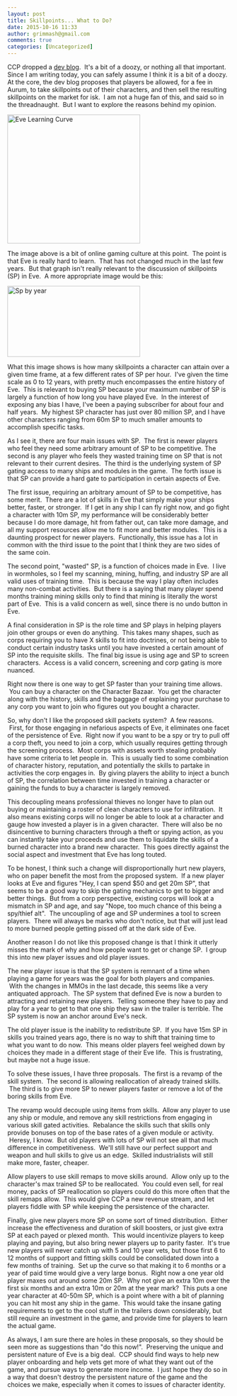 ```yaml
---
layout: post
title: Skillpoints... What to Do?
date: 2015-10-16 11:33
author: grimmash@gmail.com
comments: true
categories: [Uncategorized]
---
```

CCP dropped a <a href="http://community.eveonline.com/news/dev-blogs/exploring-the-character-bazaar-skill-trading/">dev blog</a>.  It's a bit of a doozy, or nothing all that important.  Since I am writing today, you can safely assume I think it is a bit of a doozy.  At the core, the dev blog proposes that players be allowed, for a fee in Aurum, to take skillpoints out of their characters, and then sell the resulting skillpoints on the market for isk.  I am not a huge fan of this, and said so in the threadnaught.  But I want to explore the reasons behind my opinion.

<a href="http://grimmash.com/wp-content/uploads/2015/10/learningcurve1.jpg"><img class="aligncenter size-medium wp-image-608" src="http://grimmash.com/wp-content/uploads/2015/10/learningcurve1-300x291.jpg" alt="Eve Learning Curve" width="300" height="291" /></a>

The image above is a bit of online gaming culture at this point.  The point is that Eve is really hard to learn.  That has not changed much in the last few years.  But that graph isn't really relevant to the discussion of skillpoints (SP) in Eve.  A more appropriate image would be this:

<a href="http://grimmash.com/wp-content/uploads/2015/10/Sp-by-year.png"><img class="aligncenter size-medium wp-image-610" src="http://grimmash.com/wp-content/uploads/2015/10/Sp-by-year-300x160.png" alt="Sp by year" width="300" height="160" /></a>

What this image shows is how many skillpoints a character can attain over a given time frame, at a few different rates of SP per hour.  I've given the time scale as 0 to 12 years, with pretty much encompasses the entire history of Eve.  This is relevant to buying SP because your maximum number of SP is largely a function of how long you have played Eve.  In the interest of exposing any bias I have, I've been a paying subscriber for about four and half years.  My highest SP character has just over 80 million SP, and I have other characters ranging from 60m SP to much smaller amounts to accomplish specific tasks.

As I see it, there are four main issues with SP.  The first is newer players who feel they need some arbitrary amount of SP to be competitive. The second is any player who feels they wasted training time on SP that is not relevant to their current desires.  The third is the underlying system of SP gating access to many ships and modules in the game.  The forth issue is that SP can provide a hard gate to participation in certain aspects of Eve.

The first issue, requiring an arbitrary amount of SP to be competitive, has some merit.  There are a lot of skills in Eve that simply make your ships better, faster, or stronger.  If I get in any ship I can fly right now, and go fight a character with 10m SP, my performance will be considerably better because I do more damage, hit from father out, can take more damage, and all my support resources allow me to fit more and better modules.  This is a daunting prospect for newer players.  Functionally, this issue has a lot in common with the third issue to the point that I think they are two sides of the same coin.

The second point, "wasted" SP, is a function of choices made in Eve.  I live in wormholes, so I feel my scanning, mining, huffing, and industry SP are all valid uses of training time.  This is because the way I play often includes many non-combat activities.  But there is a saying that many player spend months training mining skills only to find that mining is literally the worst part of Eve.  This is a valid concern as well, since there is no undo button in Eve.

A final consideration in SP is the role time and SP plays in helping players join other groups or even do anything.  This takes many shapes, such as corps requiring you to have X skills to fit into doctrines, or not being able to conduct certain industry tasks until you have invested a certain amount of SP into the requisite skills.  The final big issue is using age and SP to screen characters.  Access is a valid concern, screening and corp gating is more nuanced.

Right now there is one way to get SP faster than your training time allows.  You can buy a character on the Character Bazaar.  You get the character along with the history, skills and the baggage of explaining your purchase to any corp you want to join who figures out you bought a character.

So, why don't I like the proposed skill packets system?  A few reasons.  First, for those engaging in nefarious aspects of Eve, it eliminates one facet of the persistence of Eve.  Right now if you want to be a spy or try to pull off a corp theft, you need to join a corp, which usually requires getting through the screening process.  Most corps with assets worth stealing probably have some criteria to let people in.  This is usually tied to some combination of character history, reputation, and potentially the skills to partake in activities the corp engages in.  By giving players the ability to inject a bunch of SP, the correlation between time invested in training a character or gaining the funds to buy a character is largely removed.

This decoupling means professional thieves no longer have to plan out buying or maintaining a roster of clean characters to use for infiltration.  It also means existing corps will no longer be able to look at a character and gauge how invested a player is in a given character.  There will also be no disincentive to burning characters through a theft or spying action, as you can instantly take your proceeds and use them to liquidate the skills of a burned character into a brand new character.  This goes directly against the social aspect and investment that Eve has long touted.

To be honest, I think such a change will disproportionally hurt new players, who on paper benefit the most from the proposed system.  If a new player looks at Eve and figures "Hey, I can spend $50 and get 20m SP", that seems to be a good way to skip the gating mechanics to get to bigger and better things.  But from a corp perspective, existing corps will look at a mismatch in SP and age, and say "Nope, too much chance of this being a spy/thief alt".  The uncoupling of age and SP undermines a tool to screen players.  There will always be marks who don't notice, but that will just lead to more burned people getting pissed off at the dark side of Eve.

Another reason I do not like this proposed change is that I think it utterly misses the mark of why and how people want to get or change SP.  I group this into new player issues and old player issues.

The new player issue is that the SP system is remnant of a time when playing a game for years was the goal for both players and companies.  With the changes in MMOs in the last decade, this seems like a very antiquated approach.  The SP system that defined Eve is now a burden to attracting and retaining new players.  Telling someone they have to pay and play for a year to get to that one ship they saw in the trailer is terrible. The SP system is now an anchor around Eve's neck.

The old player issue is the inability to redistribute SP.  If you have 15m SP in skills you trained years ago, there is no way to shift that training time to what you want to do now.  This means older players feel weighed down by choices they made in a different stage of their Eve life.  This is frustrating, but maybe not a huge issue.

To solve these issues, I have three proposals.  The first is a revamp of the skill system.  The second is allowing reallocation of already trained skills.  The third is to give more SP to newer players faster or remove a lot of the boring skills from Eve.

The revamp would decouple using items from skills.  Allow any player to use any ship or module, and remove any skill restrictions from engaging in various skill gated activities.  Rebalance the skills such that skills only provide bonuses on top of the base rates of a given module or activity.  Heresy, I know.  But old players with lots of SP will not see all that much difference in competitiveness.  We'll still have our perfect support and weapon and hull skills to give us an edge.  Skilled industrialists will still make more, faster, cheaper.

Allow players to use skill remaps to move skills around.  Allow only up to the character's max trained SP to be reallocated.  You could even sell, for real money, packs of SP reallocation so players could do this more often that the skill remaps allow.  This would give CCP a new revenue stream, and let players fiddle with SP while keeping the persistence of the character.

Finally, give new players more SP on some sort of timed distribution.  Either increase the effectiveness and duration of skill boosters, or just give extra SP at each payed or plexed month.  This would incentivize players to keep playing and paying, but also bring newer players up to parity faster.  It's true new players will never catch up with 5 and 10 year vets, but those first 6 to 12 months of support and fitting skills could be consolidated down into a few months of training.  Set up the curve so that making it to 6 months or a year of paid time would give a very large bonus.  Right now a one year old player maxes out around some 20m SP.  Why not give an extra 10m over the first six months and an extra 10m or 20m at the year mark?  This puts a one year character at 40-50m SP, which is a point where with a bit of planning you can hit most any ship in the game.  This would take the insane gating requirements to get to the cool stuff in the trailers down considerably, but still require an investment in the game, and provide time for players to learn the actual game.

As always, I am sure there are holes in these proposals, so they should be seen more as suggestions than "do this now!".  Preserving the unique and persistent nature of Eve is a big deal.  CCP should find ways to help new player onboarding and help vets get more of what they want out of the game, and pursue ways to generate more income.  I just hope they do so in a way that doesn't destroy the persistent nature of the game and the choices we make, especially when it comes to issues of character identity.
